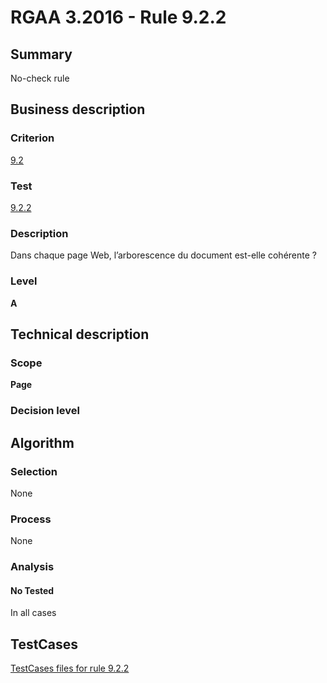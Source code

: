 # RGAA 3.2016 - Rule 9.2.2

## Summary
No-check rule


## Business description

### Criterion
[9.2](http://references.modernisation.gouv.fr/rgaa-accessibilite/criteres.html#crit-9-2)

### Test
[9.2.2](http://references.modernisation.gouv.fr/rgaa-accessibilite/criteres.html#test-9-2-2)

### Description
Dans chaque page Web, l’arborescence du document est-elle cohérente ?

### Level
**A**


## Technical description

### Scope
**Page**

### Decision level


## Algorithm

### Selection
None

### Process
None

### Analysis

#### No Tested
In all cases


##  TestCases

[TestCases files for rule 9.2.2](https://github.com/Asqatasun/Asqatasun/tree/RGAA_3.2016/rules/rules-rgaa3.2016/src/test/resources/testcases/rgaa32016/Rgaa32016Rule090202/)


